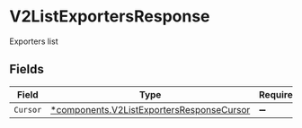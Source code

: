 # V2ListExportersResponse

Exporters list


## Fields

| Field                                                                                                 | Type                                                                                                  | Required                                                                                              | Description                                                                                           |
| ----------------------------------------------------------------------------------------------------- | ----------------------------------------------------------------------------------------------------- | ----------------------------------------------------------------------------------------------------- | ----------------------------------------------------------------------------------------------------- |
| `Cursor`                                                                                              | [*components.V2ListExportersResponseCursor](../../models/components/v2listexportersresponsecursor.md) | :heavy_minus_sign:                                                                                    | N/A                                                                                                   |